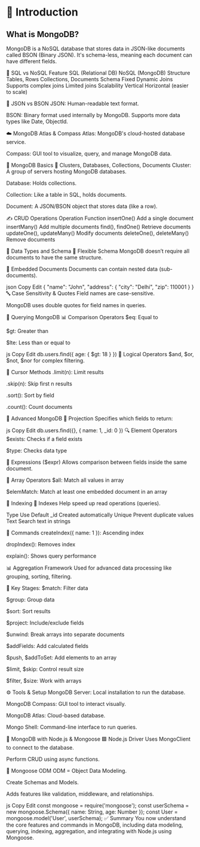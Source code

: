 # 🔹 Introduction

## What is MongoDB?
MongoDB is a NoSQL database that stores data in JSON-like documents called BSON (Binary JSON). It's schema-less, meaning each document can have different fields.

🔄 SQL vs NoSQL
Feature	SQL (Relational DB)	NoSQL (MongoDB)
Structure	Tables, Rows	Collections, Documents
Schema	Fixed	Dynamic
Joins	Supports complex joins	Limited joins
Scalability	Vertical	Horizontal (easier to scale)

🧾 JSON vs BSON
JSON: Human-readable text format.

BSON: Binary format used internally by MongoDB. Supports more data types like Date, ObjectId.

☁️ MongoDB Atlas & Compass
Atlas: MongoDB's cloud-hosted database service.

Compass: GUI tool to visualize, query, and manage MongoDB data.

🔹 MongoDB Basics
🏢 Clusters, Databases, Collections, Documents
Cluster: A group of servers hosting MongoDB databases.

Database: Holds collections.

Collection: Like a table in SQL, holds documents.

Document: A JSON/BSON object that stores data (like a row).

✍️ CRUD Operations
Operation	Function
insertOne()	Add a single document
insertMany()	Add multiple documents
find(), findOne()	Retrieve documents
updateOne(), updateMany()	Modify documents
deleteOne(), deleteMany()	Remove documents

🔹 Data Types and Schema
🧬 Flexible Schema
MongoDB doesn’t require all documents to have the same structure.

📂 Embedded Documents
Documents can contain nested data (sub-documents).

json
Copy
Edit
{
  "name": "John",
  "address": { "city": "Delhi", "zip": 110001 }
}
🔤 Case Sensitivity & Quotes
Field names are case-sensitive.

MongoDB uses double quotes for field names in queries.

🔹 Querying MongoDB
📊 Comparison Operators
$eq: Equal to

$gt: Greater than

$lte: Less than or equal to

js
Copy
Edit
db.users.find({ age: { $gt: 18 } })
🔗 Logical Operators
$and, $or, $not, $nor for complex filtering.

🧮 Cursor Methods
.limit(n): Limit results

.skip(n): Skip first n results

.sort(): Sort by field

.count(): Count documents

🔹 Advanced MongoDB
🎯 Projection
Specifies which fields to return:

js
Copy
Edit
db.users.find({}, { name: 1, _id: 0 })
🔍 Element Operators
$exists: Checks if a field exists

$type: Checks data type

🧠 Expressions ($expr)
Allows comparison between fields inside the same document.

🔢 Array Operators
$all: Match all values in array

$elemMatch: Match at least one embedded document in an array

🧩 Indexing
🧷 Indexes
Help speed up read operations (queries).

Type	Use
Default _id	Created automatically
Unique	Prevent duplicate values
Text	Search text in strings

🔧 Commands
createIndex({ name: 1 }): Ascending index

dropIndex(): Removes index

explain(): Shows query performance

📊 Aggregation Framework
Used for advanced data processing like grouping, sorting, filtering.

🔧 Key Stages:
$match: Filter data

$group: Group data

$sort: Sort results

$project: Include/exclude fields

$unwind: Break arrays into separate documents

$addFields: Add calculated fields

$push, $addToSet: Add elements to an array

$limit, $skip: Control result size

$filter, $size: Work with arrays

⚙️ Tools & Setup
MongoDB Server: Local installation to run the database.

MongoDB Compass: GUI tool to interact visually.

MongoDB Atlas: Cloud-based database.

Mongo Shell: Command-line interface to run queries.

🚀 MongoDB with Node.js & Mongoose
🟩 Node.js Driver
Uses MongoClient to connect to the database.

Perform CRUD using async functions.

🧱 Mongoose ODM
ODM = Object Data Modeling.

Create Schemas and Models.

Adds features like validation, middleware, and relationships.

js
Copy
Edit
const mongoose = require('mongoose');
const userSchema = new mongoose.Schema({ name: String, age: Number });
const User = mongoose.model('User', userSchema);
✅ Summary
You now understand the core features and commands in MongoDB, including data modeling, querying, indexing, aggregation, and integrating with Node.js using Mongoose.

